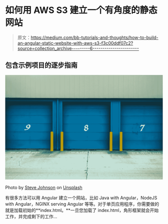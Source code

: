 # 如何用 AWS S3 建立一个有角度的静态网站

> 原文：<https://medium.com/bb-tutorials-and-thoughts/how-to-build-an-angular-static-website-with-aws-s3-f3c00ddf07c2?source=collection_archive---------6----------------------->

## 包含示例项目的逐步指南

![](img/551c04b603fddb20a50670b9261038e7.png)

Photo by [Steve Johnson](https://unsplash.com/@steve_j?utm_source=medium&utm_medium=referral) on [Unsplash](https://unsplash.com?utm_source=medium&utm_medium=referral)

有很多方法可以用 Angular 建立一个网站，比如 Java with Angular，NodeJS with Angular，NGINX serving Angular 等等。对于单页应用程序，你需要做的就是加载初始的**index.html。**一旦您加载了 index.html，角形框架就会开始工作，并完成剩下的工作…